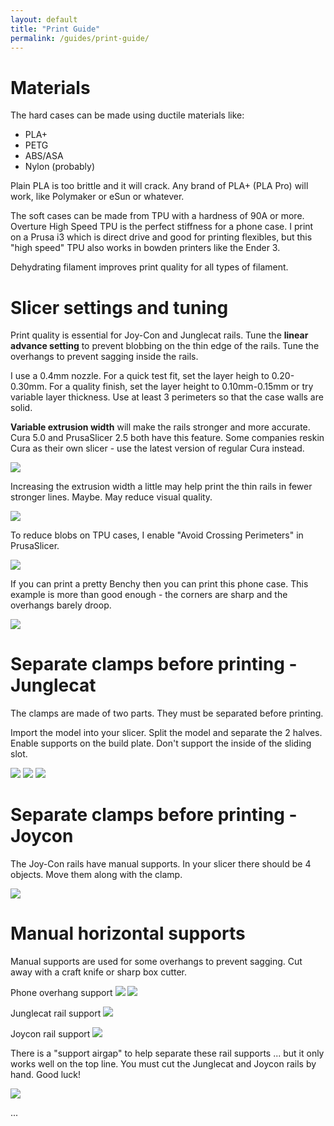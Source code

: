 ```yaml
---
layout: default
title: "Print Guide"
permalink: /guides/print-guide/
---
```


# Materials

The hard cases can be made using ductile materials like:
 - PLA+
 - PETG
 - ABS/ASA
 - Nylon (probably)
 
Plain PLA is too brittle and it will crack. Any brand of PLA+ (PLA Pro) will work, like Polymaker or eSun or whatever.

The soft cases can be made from TPU with a hardness of 90A or more. Overture High Speed TPU is the perfect stiffness for a phone case. I print on a Prusa i3 which is direct drive and good for printing flexibles, but this "high speed" TPU also works in bowden printers like the Ender 3. 

Dehydrating filament improves print quality for all types of filament.

# Slicer settings and tuning

Print quality is essential for Joy-Con and Junglecat rails. Tune the **linear advance setting** to prevent blobbing on the thin edge of the rails. Tune the overhangs to prevent sagging inside the rails.

I use a 0.4mm nozzle. For a quick test fit, set the layer heigh to 0.20-0.30mm. For a quality finish, set the layer height to 0.10mm-0.15mm or try variable layer thickness. Use at least 3 perimeters so that the case walls are solid.

**Variable extrusion width** will make the rails stronger and more accurate. Cura 5.0 and PrusaSlicer 2.5 both have this feature. Some companies reskin Cura as their own slicer - use the latest version of regular Cura instead.

![](/images/print-guide/arachne.png)

Increasing the extrusion width a little may help print the thin rails in fewer stronger lines. Maybe. May reduce visual quality.

![](/images/print-guide/extrusion-width.png)

To reduce blobs on TPU cases, I enable "Avoid Crossing Perimeters" in PrusaSlicer.

![](/images/print-guide/avoid-crossing.png)

If you can print a pretty Benchy then you can print this phone case. This example is more than good enough - the corners are sharp and the overhangs barely droop.

![](/images/print-guide/benchy.jpg)

# Separate clamps before printing - Junglecat

The clamps are made of two parts. They must be separated before printing.

Import the model into your slicer. Split the model and separate the 2 halves. Enable supports on the build plate. Don't support the inside of the sliding slot.

![](/images/print-guide/split1.png)
![](/images/print-guide/split2.png)
![](/images/print-guide/split3.png)

# Separate clamps before printing - Joycon

The Joy-Con rails have manual supports. In your slicer there should be 4 objects. Move them along with the clamp. 

![](/images/print-guide/split4.png)

# Manual horizontal supports 

Manual supports are used for some overhangs to prevent sagging. Cut away with a craft knife or sharp box cutter.

Phone overhang support
![](/images/print-guide/manual-phone1.png)
![](/images/print-guide/manual-phone2.png)

Junglecat rail support
![](/images/print-guide/manual-junglecat.png)

Joycon rail support
![](/images/print-guide/manual-joycon.png)

There is a "support airgap" to help separate these rail supports ... but it only works well on the top line. You must cut the Junglecat and Joycon rails by hand. Good luck!

![](/images/print-guide/cut-rail.jpg)

...
